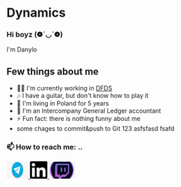 # Dynamics
### Hi boyz (❁´◡`❁)
I'm Danylo

## Few things about me
- 🐱‍👤 I'm currently working in [DFDS](https://www.dfds.com/en/passenger-ferries)
- 🎶 I have a guitar, but don't know how to play it
- 🎪 I'm living in Poland for 5 years 
- 📖 I'm an Intercompany General Ledger accountant 
- ⚡ Fun fact: there is nothing funny about me
- some chages to commit&push to Git
123
asfsfasd
fsafd


### 📫 How to reach me: ..
<a href=https://t.me/DanyloKuspis/> <img src="Images/kisspng-telegram-encapsulated-postscript-transfer-5b170605610126.3859681215282355253974.jpg" width="50" height="40">
<a href=https://www.linkedin.com/in/danylo-kuspis-5ba292121/> <img src="Images/49656.png" width="40">
<a href=https://www.twitch.tv/liverpoolfanatik/> <img src="/Images/png-clipart-twitchcon-fortnite-battle-royale-streaming-media-twitch-logo-purple-television.png" width="60">
